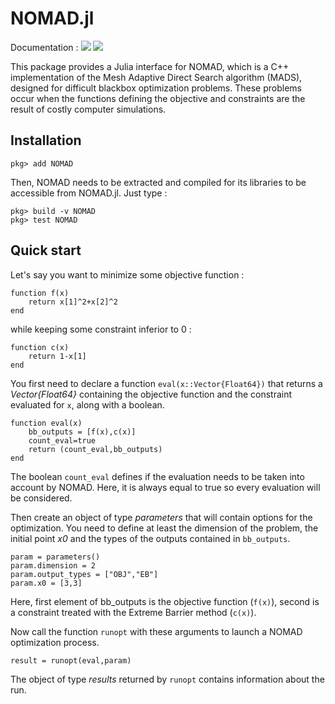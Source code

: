 # NOMAD.jl

Documentation :
[![](https://img.shields.io/badge/docs-stable-blue.svg)](https://ppascal97.github.io/NOMAD.jl/stable)
[![](https://img.shields.io/badge/docs-dev-blue.svg)](https://ppascal97.github.io/NOMAD.jl/dev)

This package provides a Julia interface for NOMAD, which is a C++ implementation of the Mesh Adaptive Direct Search algorithm (MADS), designed for difficult blackbox optimization problems. These problems occur when the functions defining the objective and constraints are the result of costly computer simulations.

## Installation

    pkg> add NOMAD

Then, NOMAD needs to be extracted and compiled for its libraries to be accessible from NOMAD.jl. Just type :

    pkg> build -v NOMAD
    pkg> test NOMAD


## Quick start

Let's say you want to minimize some objective function :

    function f(x)
        return x[1]^2+x[2]^2
    end

while keeping some constraint inferior to 0 :

    function c(x)
        return 1-x[1]
    end

You first need to declare a function `eval(x::Vector{Float64})` that returns a *Vector{Float64}* containing the objective function and the constraint evaluated for `x`, along with a boolean.

    function eval(x)
        bb_outputs = [f(x),c(x)]
        count_eval=true
        return (count_eval,bb_outputs)
    end

The boolean `count_eval` defines if the evaluation needs to be taken into account by NOMAD. Here, it is always equal to true so every evaluation will be considered.

Then create an object of type *parameters* that will contain options for the optimization. You need to define at least the dimension of the problem, the initial point *x0* and the types of the outputs contained in `bb_outputs`.

    param = parameters()
    param.dimension = 2
    param.output_types = ["OBJ","EB"]
    param.x0 = [3,3]

Here, first element of bb_outputs is the objective function (`f(x)`), second is a constraint treated with the Extreme Barrier method (`c(x)`).

Now call the function `runopt` with these arguments to launch a NOMAD optimization process.

    result = runopt(eval,param)

The object of type *results* returned by `runopt` contains information about the run.

